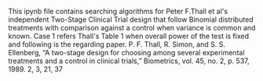 This ipynb file contains searching algorithms for Peter F.Thall et al's independent Two-Stage Clinical Trial design that follow Binomial distributed treatments with comparison against a control when variance is common and known. Case 1 refers Thall's Table 1 when overall power of the test is fixed and following is the regarding paper.
 P. F. Thall, R. Simon, and S. S. Ellenberg, “A two-stage design for choosing among several experimental treatments and a control in clinical trials,” Biometrics, vol. 45, no. 2, p. 537, 1989. 2, 3, 21, 37
